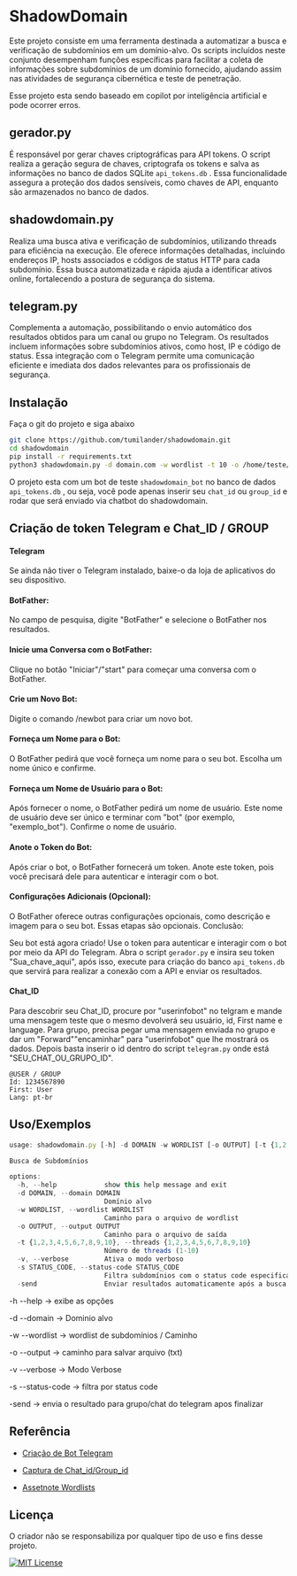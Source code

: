 
# ShadowDomain

Este projeto consiste em uma ferramenta destinada a automatizar a busca e verificação de subdomínios em um domínio-alvo. Os scripts incluídos neste conjunto desempenham funções específicas para facilitar a coleta de informações sobre subdomínios de um domínio fornecido, ajudando assim nas atividades de segurança cibernética e teste de penetração.

Esse projeto esta sendo baseado em copilot por inteligência artificial e pode ocorrer erros.


## gerador.py

É responsável por gerar chaves criptográficas para API tokens. O script realiza a geração segura de chaves, criptografa os tokens e salva as informações no banco de dados SQLite `api_tokens.db` . Essa funcionalidade assegura a proteção dos dados sensíveis, como chaves de API, enquanto são armazenados no banco de dados.

## shadowdomain.py

Realiza uma busca ativa e verificação de subdomínios, utilizando threads para eficiência na execução. Ele oferece informações detalhadas, incluindo endereços IP, hosts associados e códigos de status HTTP para cada subdomínio. Essa busca automatizada e rápida ajuda a identificar ativos online, fortalecendo a postura de segurança do sistema.

## telegram.py

Complementa a automação, possibilitando o envio automático dos resultados obtidos para um canal ou grupo no Telegram. Os resultados incluem informações sobre subdomínios ativos, como host, IP e código de status. Essa integração com o Telegram permite uma comunicação eficiente e imediata dos dados relevantes para os profissionais de segurança.


## Instalação

Faça o git do projeto e siga abaixo

```bash
git clone https://github.com/tumilander/shadowdomain.git
cd shadowdomain
pip install -r requirements.txt
python3 shadowdomain.py -d domain.com -w wordlist -t 10 -o /home/teste/output.txt -v -s 200 -send

```
O projeto esta com um bot de teste `shadowdomain_bot` no banco de dados `api_tokens.db` , ou seja, você pode apenas inserir seu `chat_id` ou `group_id` e rodar que será enviado via chatbot do shadowdomain.
## Criação de token Telegram e Chat_ID / GROUP

#### Telegram

Se ainda não tiver o Telegram instalado, baixe-o da loja de aplicativos do seu dispositivo.

#### BotFather:

No campo de pesquisa, digite "BotFather" e selecione o BotFather nos resultados.

#### Inicie uma Conversa com o BotFather:

Clique no botão "Iniciar"/"start" para começar uma conversa com o BotFather.
#### Crie um Novo Bot:

Digite o comando /newbot para criar um novo bot.
#### Forneça um Nome para o Bot:

O BotFather pedirá que você forneça um nome para o seu bot. Escolha um nome único e confirme.
#### Forneça um Nome de Usuário para o Bot:

Após fornecer o nome, o BotFather pedirá um nome de usuário. Este nome de usuário deve ser único e terminar com "bot" (por exemplo, "exemplo_bot"). Confirme o nome de usuário.
#### Anote o Token do Bot:

Após criar o bot, o BotFather fornecerá um token. Anote este token, pois você precisará dele para autenticar e interagir com o bot.
#### Configurações Adicionais (Opcional):

O BotFather oferece outras configurações opcionais, como descrição e imagem para o seu bot. Essas etapas são opcionais.
Conclusão:

Seu bot está agora criado! Use o token para autenticar e interagir com o bot por meio da API do Telegram.
Abra o script `gerador.py` e insira seu token "Sua_chave_aqui", após isso, execute para criação do banco `api_tokens.db` que servirá para realizar a conexão com a API e enviar os resultados.

#### Chat_ID

Para descobrir seu Chat_ID, procure por "userinfobot" no telgram e mande uma mensagem teste que o mesmo devolverá seu usuário, id, First name e language.
Para grupo, precisa pegar uma mensagem enviada no grupo e dar um "Forward"\"encaminhar" para "userinfobot" que lhe mostrará os dados.
Depois basta inserir o id dentro do script `telegram.py` onde está "SEU_CHAT_OU_GRUPO_ID".
```http
@USER / GROUP
Id: 1234567890
First: User
Lang: pt-br
```

## Uso/Exemplos

```javascript
usage: shadowdomain.py [-h] -d DOMAIN -w WORDLIST [-o OUTPUT] [-t {1,2,3,4,5,6,7,8,9,10}] [-v] [-s STATUS_CODE] [-send]

Busca de Subdomínios

options:
  -h, --help            show this help message and exit
  -d DOMAIN, --domain DOMAIN
                        Domínio alvo
  -w WORDLIST, --wordlist WORDLIST
                        Caminho para o arquivo de wordlist
  -o OUTPUT, --output OUTPUT
                        Caminho para o arquivo de saída
  -t {1,2,3,4,5,6,7,8,9,10}, --threads {1,2,3,4,5,6,7,8,9,10}
                        Número de threads (1-10)
  -v, --verbose         Ativa o modo verboso
  -s STATUS_CODE, --status-code STATUS_CODE
                        Filtra subdomínios com o status code especificado
  -send                 Enviar resultados automaticamente após a busca
```

-h --help -> exibe as opções

-d --domain -> Dominio alvo

-w --wordlist -> wordlist de subdomínios / Caminho

-o --output -> caminho para salvar arquivo (txt)

-v --verbose -> Modo Verbose

-s --status-code -> filtra por status code

-send -> envia o resultado para grupo/chat do telegram apos finalizar


## Referência

 - [Criação de Bot Telegram ](https://core.telegram.org/bots/tutorial#getting-ready)
 - [Captura de Chat_id/Group_id](https://ik4.es/pt/como-obter-um-id-de-grupo-ou-chat-em-telegrama/)

 - [Assetnote Wordlists](https://wordlists.assetnote.io/)
## Licença

O criador não se responsabiliza por qualquer tipo de uso e fins desse projeto.

[![MIT License](https://img.shields.io/badge/License-MIT-green.svg)](https://choosealicense.com/licenses/mit/)


